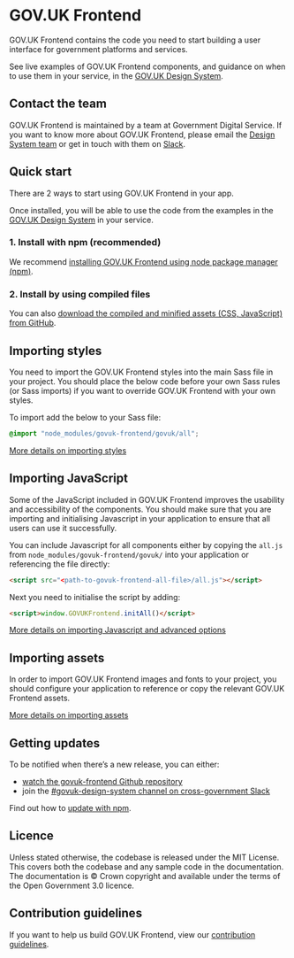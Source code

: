 # GOV.UK Frontend

GOV.UK Frontend contains the code you need to start building a user interface
for government platforms and services.

See live examples of GOV.UK Frontend components, and guidance on when to use
them in your service, in the [GOV.UK Design System](https://www.gov.uk/design-system).

## Contact the team

GOV.UK Frontend is maintained by a team at Government Digital Service. If you want to know more about GOV.UK Frontend, please email the [Design System
team](mailto:govuk-design-system-support@digital.cabinet-office.gov.uk) or get in touch with them on [Slack](https://ukgovernmentdigital.slack.com/messages/govuk-design-system).

## Quick start

There are 2 ways to start using GOV.UK Frontend in your app.

Once installed, you will be able to use the code from the examples in the
[GOV.UK Design System](https://www.gov.uk/design-system) in your service.

### 1. Install with npm (recommended)

We recommend [installing GOV.UK Frontend using node package manager
(npm)](https://frontend.design-system.service.gov.uk/installing-with-npm/).

### 2. Install by using compiled files

You can also [download the compiled and minified assets (CSS, JavaScript) from
GitHub](https://frontend.design-system.service.gov.uk/installing-from-dist/).

## Importing styles

You need to import the GOV.UK Frontend styles into the main Sass file in your
project. You should place the below code before your own Sass rules (or Sass
imports) if you want to override GOV.UK Frontend with your own styles.

To import add the below to your Sass file:

  ```scss
  @import "node_modules/govuk-frontend/govuk/all";
  ```

[More details on importing styles](https://frontend.design-system.service.gov.uk/importing-css-assets-and-javascript/#css)

## Importing JavaScript

Some of the JavaScript included in GOV.UK Frontend improves the usability and
accessibility of the components. You should make sure that you are importing and
initialising Javascript in your application to ensure that all users can use it successfully.

You can include Javascript for all components either by copying the `all.js` from `node_modules/govuk-frontend/govuk/` into your application or referencing the file directly:

```html
<script src="<path-to-govuk-frontend-all-file>/all.js"></script>
```
Next you need to initialise the script by adding:

```html
<script>window.GOVUKFrontend.initAll()</script>
```

[More details on importing Javascript and advanced options](https://frontend.design-system.service.gov.uk/importing-css-assets-and-javascript/#javascript)


## Importing assets

In order to import GOV.UK Frontend images and fonts to your project, you should configure your application to reference or copy the relevant GOV.UK Frontend assets.

[More details on importing assets](https://frontend.design-system.service.gov.uk/importing-css-assets-and-javascript/#font-and-image-assets)


## Getting updates

To be notified when there’s a new release, you can either:

- [watch the govuk-frontend Github repository](https://help.github.com/en/articles/watching-and-unwatching-repositories)
- join the [#govuk-design-system channel on cross-government Slack](https://ukgovernmentdigital.slack.com/app_redirect?channel=govuk-design-system)

Find out how to [update with npm](https://frontend.design-system.service.gov.uk/updating-with-npm/).

## Licence

Unless stated otherwise, the codebase is released under the MIT License. This
covers both the codebase and any sample code in the documentation. The
documentation is &copy; Crown copyright and available under the terms of the
Open Government 3.0 licence.

## Contribution guidelines

If you want to help us build GOV.UK Frontend, view our [contribution guidelines](../CONTRIBUTING.md).
